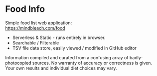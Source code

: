 # Food Info #

Simple food list web application:  
https://mindbleach.com/food

* Serverless & Static - runs entirely in browser.
* Searchable / Filterable
* TSV file data store, easily viewed / modified in GitHub editor

Information compiled and curated from a confusing array of badly-photocopied sources.
No warranty of accuracy or correctness is given.
Your own results and individual diet choices may vary.
